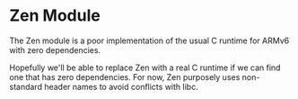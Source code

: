 Zen Module
==========

The Zen module is a poor implementation of the usual C runtime for ARMv6 with
zero dependencies.

Hopefully we'll be able to replace Zen with a real C runtime if we can find one
that has zero dependencies. For now, Zen purposely uses non-standard header
names to avoid conflicts with libc.

